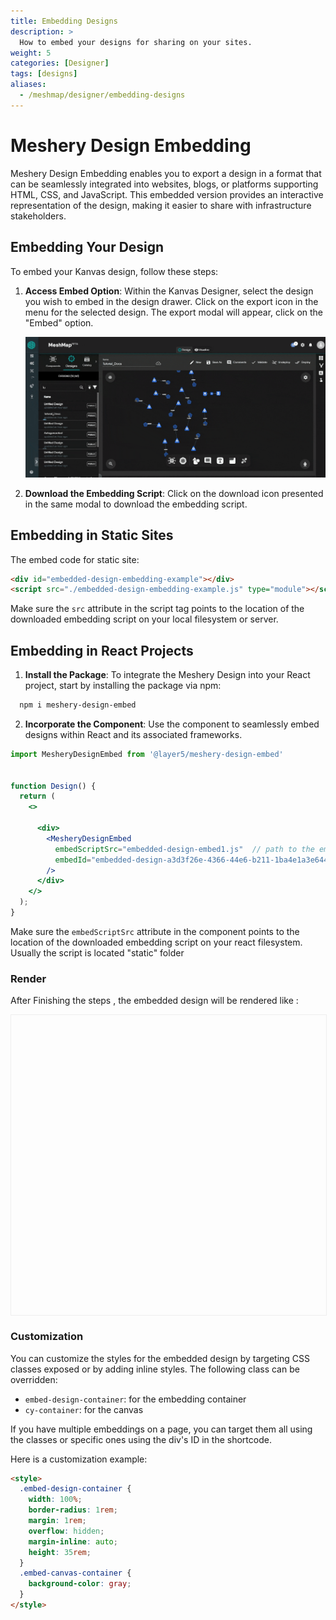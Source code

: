 ```yaml
---
title: Embedding Designs
description: >
  How to embed your designs for sharing on your sites.
weight: 5
categories: [Designer]
tags: [designs]
aliases:
  - /meshmap/designer/embedding-designs
---
```


# Meshery Design Embedding
Meshery Design Embedding enables you to export a design in a format that can be seamlessly integrated into websites, blogs, or platforms supporting HTML, CSS, and JavaScript. This embedded version provides an interactive representation of the design, making it easier to share with infrastructure stakeholders.

## Embedding Your Design

To embed your Kanvas design, follow these steps:

1. **Access Embed Option**: Within the Kanvas Designer, select the design you wish to embed in the design drawer. Click on the export icon in the menu for the selected design. The export modal will appear, click on the "Embed" option.

   ![Embed Designs from Kanvas](./embed-designs.gif)

2. **Download the Embedding Script**: Click on the download icon presented in the same modal to download the embedding script.

## Embedding in Static Sites

   The embed code for static site:

   ```html
   <div id="embedded-design-embedding-example"></div>
   <script src="./embedded-design-embedding-example.js" type="module"></script>
   ```

   Make sure the `src` attribute in the script tag points to the location of the downloaded embedding script on your local filesystem or server.

## Embedding in React Projects

1. **Install the Package**: To integrate the Meshery Design into your React project, start by installing the package via npm:
```bash
  npm i meshery-design-embed
```
2. **Incorporate the Component**: Use the component to seamlessly embed designs within React and its associated frameworks.

```jsx
import MesheryDesignEmbed from '@layer5/meshery-design-embed'


function Design() {
  return (
    <>

      <div>
        <MesheryDesignEmbed
          embedScriptSrc="embedded-design-embed1.js"  // path to the embed script
          embedId="embedded-design-a3d3f26e-4366-44e6-b211-1ba4e1a3e644" // id of the embedding
        />
      </div>
    </>
  );
}
```

Make sure the `embedScriptSrc` attribute in the component points to the location of the downloaded embedding script on your react filesystem.
Usually the script is located "static" folder

### Render
After Finishing the steps , the embedded design will be rendered like :

<!-- Design Embed Container  -->
<div id="embedded-design-6afd9029-60cf-4662-b031-cf4f9ab854fd" style="height:30rem;width:100%;border:1px solid #eee"></div>
<script src="../export-designs/embedded-design-mongo_configuration_using_configmap.js" type="module" ></script>

### Customization

You can customize the styles for the embedded design by targeting CSS classes exposed or by adding inline styles. The following class can be overridden:

- `embed-design-container`: for the embedding container
- `cy-container`: for the canvas

If you have multiple embeddings on a page, you can target them all using the classes or specific ones using the div's ID in the shortcode.

Here is a customization example:

```html
<style>
  .embed-design-container {
    width: 100%;
    border-radius: 1rem;
    margin: 1rem;
    overflow: hidden;
    margin-inline: auto;
    height: 35rem;
  }
  .embed-canvas-container {
    background-color: gray;
  }
</style>
```


